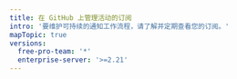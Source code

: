 ```yaml
---
title: 在 GitHub 上管理活动的订阅
intro: '要维护可持续的通知工作流程，请了解并定期查看您的订阅。'
mapTopic: true
versions:
  free-pro-team: '*'
  enterprise-server: '>=2.21'
---
```


